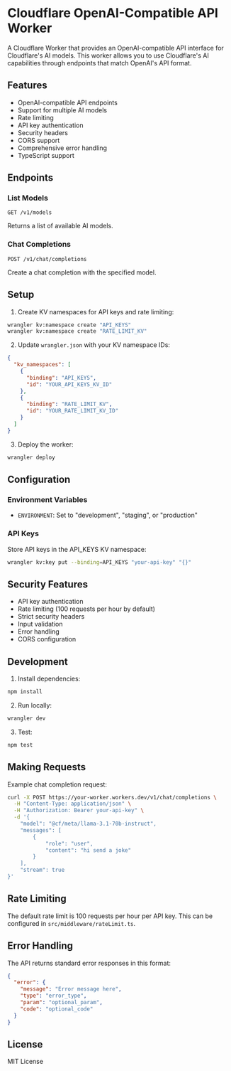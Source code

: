 # Cloudflare OpenAI-Compatible API Worker

A Cloudflare Worker that provides an OpenAI-compatible API interface for Cloudflare's AI models. This worker allows you to use Cloudflare's AI capabilities through endpoints that match OpenAI's API format.

## Features

- OpenAI-compatible API endpoints
- Support for multiple AI models
- Rate limiting
- API key authentication
- Security headers
- CORS support
- Comprehensive error handling
- TypeScript support

## Endpoints

### List Models
```
GET /v1/models
```
Returns a list of available AI models.

### Chat Completions
```
POST /v1/chat/completions
```
Create a chat completion with the specified model.

## Setup

1. Create KV namespaces for API keys and rate limiting:
```bash
wrangler kv:namespace create "API_KEYS"
wrangler kv:namespace create "RATE_LIMIT_KV"
```

2. Update `wrangler.json` with your KV namespace IDs:
```json
{
  "kv_namespaces": [
    {
      "binding": "API_KEYS",
      "id": "YOUR_API_KEYS_KV_ID"
    },
    {
      "binding": "RATE_LIMIT_KV",
      "id": "YOUR_RATE_LIMIT_KV_ID"
    }
  ]
}
```

3. Deploy the worker:
```bash
wrangler deploy
```

## Configuration

### Environment Variables
- `ENVIRONMENT`: Set to "development", "staging", or "production"

### API Keys
Store API keys in the API_KEYS KV namespace:
```bash
wrangler kv:key put --binding=API_KEYS "your-api-key" "{}"
```

## Security Features

- API key authentication
- Rate limiting (100 requests per hour by default)
- Strict security headers
- Input validation
- Error handling
- CORS configuration

## Development

1. Install dependencies:
```bash
npm install
```

2. Run locally:
```bash
wrangler dev
```

3. Test:
```bash
npm test
```

## Making Requests

Example chat completion request:
```bash
curl -X POST https://your-worker.workers.dev/v1/chat/completions \
  -H "Content-Type: application/json" \
  -H "Authorization: Bearer your-api-key" \
  -d '{
    "model": "@cf/meta/llama-3.1-70b-instruct",
    "messages": [
        {
            "role": "user",
            "content": "hi send a joke"
        }
    ],
    "stream": true
}'
```

## Rate Limiting

The default rate limit is 100 requests per hour per API key. This can be configured in `src/middleware/rateLimit.ts`.

## Error Handling

The API returns standard error responses in this format:
```json
{
  "error": {
    "message": "Error message here",
    "type": "error_type",
    "param": "optional_param",
    "code": "optional_code"
  }
}
```

## License

MIT License
